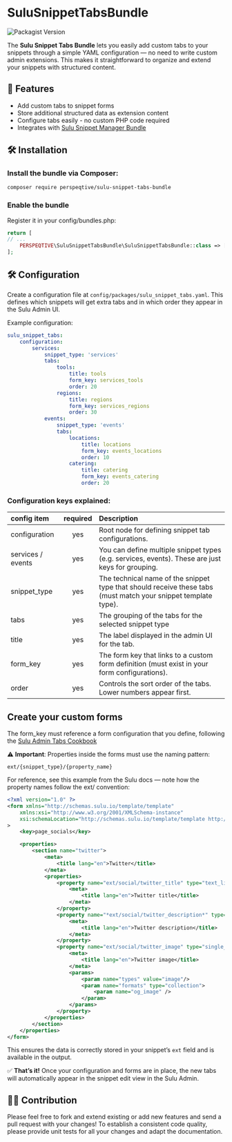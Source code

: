 # SuluSnippetTabsBundle
![Packagist Version](https://img.shields.io/packagist/v/perspeqtive/sulu-snippet-tabs-bundle)

The **Sulu Snippet Tabs Bundle** lets you easily add custom tabs to your snippets through a simple YAML configuration — no need to write custom admin extensions. This makes it straightforward to organize and extend your snippets with structured content.

## 🚀 Features
- Add custom tabs to snippet forms
- Store additional structured data as extension content
- Configure tabs easily - no custom PHP code required
- Integrates with [Sulu Snippet Manager Bundle](https://github.com/perspeqtive/sulu-snippet-tabs-bundle)

## 🛠️ Installation
### Install the bundle via Composer:

```bash
composer require perspeqtive/sulu-snippet-tabs-bundle
```

### Enable the bundle

Register it in your config/bundles.php:

```php
return [
// ...
    PERSPEQTIVE\SuluSnippetTabsBundle\SuluSnippetTabsBundle::class => ['all' => true],
];
```

## 🛠️ Configuration
Create a configuration file at `config/packages/sulu_snippet_tabs.yaml`.
This defines which snippets will get extra tabs and in which order they appear in the Sulu Admin UI.

Example configuration:
```yaml
sulu_snippet_tabs:
    configuration:
        services:
            snippet_type: 'services'
            tabs:
                tools:
                    title: tools
                    form_key: services_tools
                    order: 20
                regions:
                    title: regions
                    form_key: services_regions
                    order: 30
            events:
                snippet_type: 'events'
                tabs:
                    locations:
                        title: locations
                        form_key: events_locations
                        order: 10
                    catering:
                        title: catering
                        form_key: events_catering
                        order: 20
```

### Configuration keys explained:
| config item       | required | Description                                                                                                     |
|:------------------|:--------:|:----------------------------------------------------------------------------------------------------------------|
| configuration     |   yes    | Root node for defining snippet tab configurations.                                                              |
| services / events |   yes    | You can define multiple snippet types (e.g. services, events). These are just keys for grouping.                |
| snippet_type      |   yes    | The technical name of the snippet type that should receive these tabs (must match your snippet template type).  |
| tabs              |   yes    | The grouping of the tabs for the selected snippet type                                                          |
| title             |   yes    | The label displayed in the admin UI for the tab.                                                                |
| form_key          |   yes    | The form key that links to a custom form definition (must exist in your form configurations).                   |
| order             |   yes    | Controls the sort order of the tabs. Lower numbers appear first.                                                |


## Create your custom forms
The form_key must reference a form configuration that you define, following the [Sulu Admin Tabs Cookbook](https://docs.sulu.io/en/2.5/cookbook/add-admin-tabs.html.)

⚠️ **Important**: 
Properties inside the forms must use the naming pattern:

```
ext/{snippet_type}/{property_name}
```

For reference, see this example from the Sulu docs — note how the property names follow the ext/ convention:

```xml
<?xml version="1.0" ?>
<form xmlns="http://schemas.sulu.io/template/template"
    xmlns:xsi="http://www.w3.org/2001/XMLSchema-instance"
    xsi:schemaLocation="http://schemas.sulu.io/template/template http://schemas.sulu.io/template/form-1.0.xsd"
>
    <key>page_socials</key>

    <properties>
        <section name="twitter">
            <meta>
                <title lang="en">Twitter</title>
            </meta>
            <properties>
                <property name="ext/social/twitter_title" type="text_line">❗️
                    <meta>
                        <title lang="en">Twitter title</title>
                    </meta>
                </property>
                <property name="*ext/social/twitter_description*" type="text_line">❗️
                    <meta>
                        <title lang="en">Twitter description</title>
                    </meta>
                </property>
                <property name="ext/social/twitter_image" type="single_media_selection">❗
                    <meta>
                        <title lang="en">Twitter image</title>
                    </meta>
                    <params>
                        <param name="types" value="image"/>
                        <param name="formats" type="collection">
                            <param name="og_image" />
                        </param>
                    </params>
                </property>
            </properties>
        </section>
    </properties>
</form>
```
This ensures the data is correctly stored in your snippet’s `ext` field and is available in the output.

✅ **That’s it!** Once your configuration and forms are in place, the new tabs will automatically appear in the snippet edit view in the Sulu Admin.

## 👩‍🍳 Contribution

Please feel free to fork and extend existing or add new features and send a pull request with your changes! To establish a consistent code quality, please provide unit tests for all your changes and adapt the documentation.
